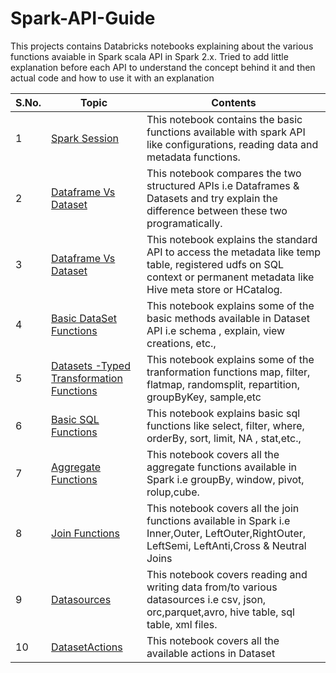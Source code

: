 # Spark-API-Guide

This projects contains Databricks notebooks explaining about the various functions avaiable in Spark scala API in Spark 2.x. Tried to add little explanation before each API to understand the concept behind it and then actual code and how to use it with an explanation


S.No. | Topic | Contents 
------|-------|----------
1|[Spark Session](https://databricks-prod-cloudfront.cloud.databricks.com/public/4027ec902e239c93eaaa8714f173bcfc/6907863442366616/1198152224612140/1911168149879216/latest.html) | This notebook contains the basic functions available with spark API like configurations, reading data and metadata functions.
2|[Dataframe Vs Dataset](https://databricks-prod-cloudfront.cloud.databricks.com/public/4027ec902e239c93eaaa8714f173bcfc/6907863442366616/3138174879831521/1911168149879216/latest.html)| This notebook compares the two structured APIs i.e Dataframes & Datasets and try explain the difference between these two programatically. 
3|[Dataframe Vs Dataset](https://databricks-prod-cloudfront.cloud.databricks.com/public/4027ec902e239c93eaaa8714f173bcfc/6907863442366616/1829240461540036/1911168149879216/latest.html)| This notebook explains the standard API to access the metadata like temp table, registered udfs on SQL context or permanent metadata like Hive meta store or HCatalog.
4|[Basic DataSet Functions](https://databricks-prod-cloudfront.cloud.databricks.com/public/4027ec902e239c93eaaa8714f173bcfc/6907863442366616/3138174879831538/1911168149879216/latest.html)| This notebook explains some of the basic methods available in Dataset API i.e schema , explain, view creations, etc.,
5|[Datasets -Typed Transformation Functions](https://databricks-prod-cloudfront.cloud.databricks.com/public/4027ec902e239c93eaaa8714f173bcfc/6907863442366616/3814699026941541/1911168149879216/latest.html)| This notebook explains some of the tranformation functions map, filter, flatmap, randomsplit, repartition, groupByKey, sample,etc
6|[Basic SQL Functions](https://databricks-prod-cloudfront.cloud.databricks.com/public/4027ec902e239c93eaaa8714f173bcfc/6907863442366616/3984117177573328/1911168149879216/latest.html)| This notebook explains basic sql functions like select, filter, where, orderBy, sort, limit, NA , stat,etc.,
7|[Aggregate Functions](https://databricks-prod-cloudfront.cloud.databricks.com/public/4027ec902e239c93eaaa8714f173bcfc/6907863442366616/4043338700243415/1911168149879216/latest.html)| This notebook covers all the aggregate functions available in Spark i.e groupBy, window, pivot, rolup,cube.
8|[Join Functions](https://databricks-prod-cloudfront.cloud.databricks.com/public/4027ec902e239c93eaaa8714f173bcfc/6907863442366616/2357259023612622/1911168149879216/latest.html)| This notebook covers all the join functions available in Spark i.e Inner,Outer, LeftOuter,RightOuter, LeftSemi, LeftAnti,Cross & Neutral Joins
9|[Datasources](https://databricks-prod-cloudfront.cloud.databricks.com/public/4027ec902e239c93eaaa8714f173bcfc/6907863442366616/3429922385246449/1911168149879216/latest.html)| This notebook covers reading and writing data from/to various datasources i.e csv, json, orc,parquet,avro, hive table, sql table, xml files.
10|[DatasetActions](https://databricks-prod-cloudfront.cloud.databricks.com/public/4027ec902e239c93eaaa8714f173bcfc/6907863442366616/3984117177573389/1911168149879216/latest.html)| This notebook covers all the available actions in Dataset
